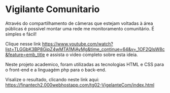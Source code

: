 # Vigilante Comunitario 
Através do compartilhamento de câmeras que estejam voltadas à área públicas é possível montar uma rede me monitoramento comunitário. É simples e fácil!

Clique nesse link  https://www.youtube.com/watch?list=TLGGbK3BP8GipZ4wMTA1MjAyMg&time_continue=64&v=_1OF2QIsW8c&feature=emb_title e assista o video completo sobre esta ideia. 

Neste projeto  academico, foram utilizadas as tecnologias HTML e CSS para o front-end e a linguagém php para o back-end. 

Visalize o resultado, clicando neste link aqui: https://finantech2.000webhostapp.com/tg02-VigelanteCom/index.html
